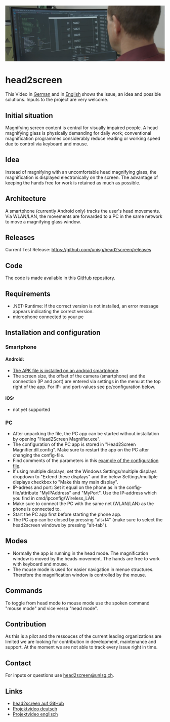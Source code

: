 ![The image shows a person in front of a screen where a magnifying window is visible.](./assets/h2s_title.PNG)


# head2screen

This Video in [German](https://youtu.be/FL9GKvcjw24) and in [English](https://youtu.be/iKTDF_K0fzY) shows the issue, an idea and possible solutions. Inputs to the project are very welcome.


## Initial situation

Magnifying screen content is central for visually impaired people. A head magnifying glass is physically demanding for daily work; conventional magnification programmes considerably reduce reading or working speed due to control via keyboard and mouse.


## Idea

Instead of magnifying with an uncomfortable head magnifying glass, the magnification is displayed electronically on the screen. The advantage of keeping the hands free for work is retained as much as possible.


## Architecture

A smartphone (currently Android only) tracks the user's head movements. Via WLAN/LAN, the movements are forwarded to a PC in the same network to move a magnifying glass window.


## Releases

Current Test Release: https://github.com/unisg/head2screen/releases


## Code

The code is made available in this [GitHub repository](https://github.com/unisg/head2screen).


## Requirements

- .NET-Runtime: If the correct version is not installed, an error message appears indicating the correct version.
- microphone connected to your pc


## Installation and configuration

### Smartphone

#### Android:
- [The APK file is installed on an android smartphone](https://www.groovypost.com/howto/install-apk-files-on-android/).
- The screen size, the offset of the camera (smartphone) and the connection (IP and port) are entered via settings in the menu at the top right of the app. For IP- und port-values see pc/configuration below.

#### iOS:
- not yet supported

### PC
- After unpacking the file, the PC app can be started without installation by opening "Head2Screen Magnifier.exe".
- The configuration of the PC app is stored in "Head2Screen Magnifier.dll.config". Make sure to restart the app on the PC after changing the config-file.
- Find comments of the parameters in this [example of the configuration file](./assets/test,txt).
- If using multiple displays, set the Windows Settings/multiple displays dropdown to "Extend these displays" and the below Settings/multiple displays checkbox to "Make this my main display".
- IP-adress and port: Set it equal on the phone as in the config-file/attribute "MyIPAddress" and "MyPort". Use the IP-address which you find in cmd/ipconfig/Wireless_LAN.
- Make sure to connect the PC with the same net (WLAN/LAN) as the phone is connected to.
- Start the PC app first before starting the phone app.
- The PC app can be closed by pressing "alt+f4" (make sure to select the head2screen windows by pressing "alt-tab").


## Modes

- Normally the app is running in the head mode. The magnification window is moved by the heads movement. The hands are free to work with keyboard and mouse.
- The mouse mode is used for easier navigation in menue structures. Therefore the magnification window is controlled by the mouse.


## Commands

To toggle from head mode to mouse mode use the spoken command "mouse mode" and vice versa "head mode".


## Contribution

As this is a pilot and the ressouces of the current leading organizations are limited we are looking for contribution in development, maintenance and support. At the moment we are not able to track every issue right in time.


## Contact

For inputs or questions use <head2screen@unisg.ch>.


## Links

- [head2screen auf GitHub](https://github.com/unisg/head2screen)
- [Projektvideo deutsch](https://youtu.be/FL9GKvcjw24)
- [Projektvideo englisch](https://youtu.be/iKTDF_K0fzY)

